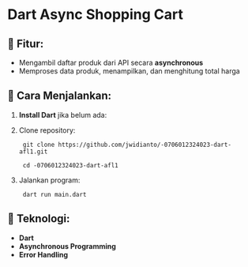 # Dart Async Shopping Cart

## 📌 Fitur:
- Mengambil daftar produk dari API secara **asynchronous**
- Memproses data produk, menampilkan, dan menghitung total harga

## 🚀 Cara Menjalankan:
1. **Install Dart** jika belum ada:
2. Clone repository:

        git clone https://github.com/jwidianto/-0706012324023-dart-afl1.git

        cd -0706012324023-dart-afl1

3. Jalankan program:

        dart run main.dart



## 🔧 Teknologi:
- **Dart**
- **Asynchronous Programming**
- **Error Handling**
